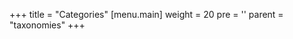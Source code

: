 +++
title = "Categories"
[menu.main]
  weight = 20
  pre = '<i class="fas fa-fw fa-folder"></i>'
  parent = "taxonomies"
+++

